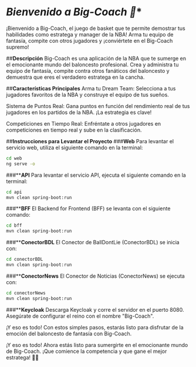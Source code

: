 # *Bienvenido a Big-Coach 🏀**
¡Bienvenido a Big-Coach, el juego de basket que te permite demostrar tus habilidades como estratega y manager de la NBA! Arma tu equipo de fantasía, compite con otros jugadores y ¡conviértete en el Big-Coach supremo!

##**Descripción**
Big-Coach es una aplicación de la NBA que te sumerge en el emocionante mundo del baloncesto profesional. Crea y administra tu equipo de fantasía, compite contra otros fanáticos del baloncesto y demuestra que eres el verdadero estratega en la cancha.

##**Características Principales**
Arma tu Dream Team: Selecciona a tus jugadores favoritos de la NBA y construye el equipo de tus sueños.

Sistema de Puntos Real: Gana puntos en función del rendimiento real de tus jugadores en los partidos de la NBA. ¡La estrategia es clave!

Competiciones en Tiempo Real: Enfréntate a otros jugadores en competiciones en tiempo real y sube en la clasificación.

##**Instrucciones para Levantar el Proyecto**
###**Web**
Para levantar el servicio web, utiliza el siguiente comando en la terminal:

```bash
cd web
ng serve -o
```

###****API**
Para levantar el servicio API, ejecuta el siguiente comando en la terminal:

```bash
cd api
mvn clean spring-boot:run 
```

###****BFF**
El Backend for Frontend (BFF) se levanta con el siguiente comando:

```bash
cd bff
mvn clean spring-boot:run 
```

###****ConectorBDL**
El Conector de BallDontLie (ConectorBDL) se inicia con:

```bash
cd conectorBDL
mvn clean spring-boot:run 
```

###****ConectorNews**
El Conector de Noticias (ConectorNews) se ejecuta con:

```bash
cd conectorNews
mvn clean spring-boot:run 
```

###****Keycloak**
Descarga Keycloak y corre el servidor en el puerto 8080. Asegúrate de configurar el reino con el nombre "Big-Coach".

¡Y eso es todo! Con estos simples pasos, estarás listo para disfrutar de la emoción del baloncesto de fantasía con Big-Coach.

¡Y eso es todo! Ahora estás listo para sumergirte en el emocionante mundo de Big-Coach. ¡Que comience la competencia y que gane el mejor estratega! 🏀✨
